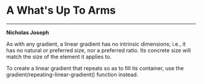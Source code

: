 # A What's Up To Arms
---
**Nicholas Joseph**

As with any gradient, a linear gradient has no intrinsic dimensions; i.e., it has no natural or preferred size, nor a preferred ratio. Its concrete size will match the size of the element it applies to.

To create a linear gradient that repeats so as to fill its container, use the gradient/repeating-linear-gradient() function instead.

